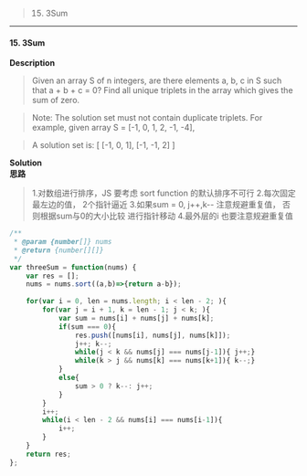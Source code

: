 >15. 3Sum

* * *
#### 15. 3Sum

**Description**   
>Given an array S of n integers, are there elements a, b, c in S such that a + b + c = 0? Find all unique triplets in the array which gives the sum of zero.

>Note: The solution set must not contain duplicate triplets.
>For example, given array S = [-1, 0, 1, 2, -1, -4],

>A solution set is:
>[
>  [-1, 0, 1],
>  [-1, -1, 2]
>]

**Solution**  
**思路**  
>1.对数组进行排序，JS 要考虑 sort function 的默认排序不可行
2.每次固定最左边的值， 2个指针逼近
3.如果sum = 0, j++,k-- 注意规避重复值， 否则根据sum与0的大小比较 进行指针移动
4.最外层的i 也要注意规避重复值

```JavaScript
/**
 * @param {number[]} nums
 * @return {number[][]}
 */
var threeSum = function(nums) {
    var res = [];
    nums = nums.sort((a,b)=>{return a-b});
    
    for(var i = 0, len = nums.length; i < len - 2; ){
        for(var j = i + 1, k = len - 1; j < k; ){
            var sum = nums[i] + nums[j] + nums[k];
            if(sum === 0){
                res.push([nums[i], nums[j], nums[k]]);
                j++; k--;
                while(j < k && nums[j] === nums[j-1]){ j++;}
                while(k > j && nums[k] === nums[k+1]){ k--;}                
            }
            else{
                sum > 0 ? k--: j++;
            }
        }
        i++;
        while(i < len - 2 && nums[i] === nums[i-1]){
            i++;
        }
    }
    return res;
};
```